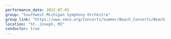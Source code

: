 ```yaml
---
performance_date: 2022-07-03
group: "Southwest Michigan Symphony Orchestra"
group_link: "https://www.smso.org/Concerts/Summer/Beach_Concerts/Beach1.html"
location: "St. Joseph, MI"
conductor: true
---
```

